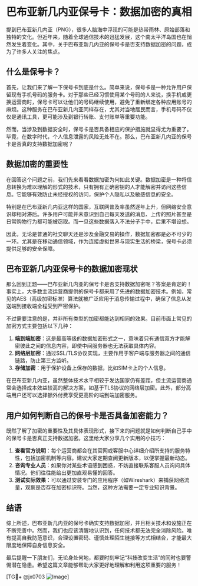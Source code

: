# 巴布亚新几内亚保号卡：数据加密的真相

提到巴布亚新几内亚（PNG），很多人脑海中浮现的可能是热带雨林、原始部落和独特的文化。但近年来，随着全球通信技术的迅猛发展，这个南太平洋岛国也在悄然发生着变化。其中，关于巴布亚新几内亚的保号卡是否支持数据加密的问题，成为了许多人关注的焦点。

## 什么是保号卡？

首先，让我们来了解一下保号卡到底是什么。简单来说，保号卡是一种允许用户保留现有手机号码的服务卡。对于那些已经习惯使用某个号码的人来说，换手机或更换运营商时，保号卡可以让他们的号码继续使用，避免了重新绑定各种应用账号的麻烦。这种服务在巴布亚新几内亚同样存在，尤其对当地居民而言，手机号码不仅仅是通讯工具，更可能涉及到银行转账、支付账单等重要功能。

然而，当涉及到数据安全时，保号卡是否具备相应的保护措施就显得尤为重要了。毕竟，在数字时代，个人信息泄露的风险无处不在。那么，巴布亚新几内亚的保号卡是否真的支持数据加密呢？

## 数据加密的重要性

在回答这个问题之前，我们先来看看数据加密为何如此关键。数据加密是一种将信息转换为难以理解的形式的技术，只有拥有正确密钥的人才能解密并访问这些信息。它能够有效防止未经授权的访问，保护个人隐私以及敏感信息的安全。

特别是在巴布亚新几内亚这样的国家，互联网普及率虽然逐年上升，但网络安全意识却相对滞后。许多用户可能并未意识到自己每天发送的消息、上传的照片甚至是日常购物行为都可能被窃取。而一旦这些数据落入不法分子手中，后果不堪设想。

因此，无论是普通的社交聊天还是涉及金融交易的操作，数据加密都是必不可少的一环。尤其是在移动通信领域，作为连接虚拟世界与现实生活的桥梁，保号卡必须提供足够的安全保障。

## 巴布亚新几内亚保号卡的数据加密现状

那么回到正题——巴布亚新几内亚的保号卡是否支持数据加密呢？答案是肯定的！事实上，大多数主流运营商提供的保号卡都采用了先进的数据加密技术。例如，常见的AES（高级加密标准）算法就被广泛应用于消息传输过程中，确保了信息从发送端到接收端全程受到严密保护。

不过需要注意的是，并非所有类型的加密都能达到相同的效果。目前市面上常见的加密方式主要包括以下几种：

1. **端到端加密**：这是最高等级的数据加密形式之一，意味着只有通信双方才能解密彼此之间的信息内容，即使中间服务器也无法获取具体内容。
2. **网络层加密**：通过SSL/TLS协议实现，主要作用于客户端与服务器之间的通信链路，防止第三方监听。
3. **存储加密**：用于保护设备上保存的数据，比如SIM卡上的个人信息。

在巴布亚新几内亚，虽然整体技术水平相较于发达国家仍有差距，但主流运营商通常会选择成本效益较高的解决方案，如基于TLS协议的网络层加密。此外，部分高端用户还可以选择额外付费享受更高阶的端到端加密服务。

## 用户如何判断自己的保号卡是否具备加密能力？

既然了解了加密的重要性及其具体表现形式，接下来的问题就是如何判断自己手中的保号卡是否真正支持数据加密。这里给大家分享几个实用的小技巧：

1. **查看官方说明**：每个运营商都会在其官网或客服中心详细介绍所支持的服务特性，包括加密机制等内容。建议大家定期查阅更新版本，以便掌握最新动态。
2. **咨询专业人员**：如果你对某些术语感到困惑，不妨直接联系客服人员询问具体情况。他们往往能给出更加直观易懂的回答。
3. **测试实际效果**：可以通过安装专门的应用程序（如Wireshark）来捕获网络流量，观察是否存在加密标识符。当然，这种方法需要一定专业知识背景。

## 结语

综上所述，巴布亚新几内亚的保号卡确实支持数据加密，并且相关技术和设施正在不断完善中。然而，我们也应该清醒地认识到，任何技术都无法完全消除风险。唯有提高自我防范意识，合理设置密码、谨慎处理陌生链接等方式相结合，才能最大限度地保障自身信息安全。

最后提醒一下朋友们，无论身处何地，都要时刻牢记“科技改变生活”的同时也要警惕潜在隐患。希望这篇文章能够帮助大家更好地理解和利用这项重要的服务！

[TG💪+ @jx0703 ![Image](https://github.com/user-attachments/assets/dbca1d08-cadb-493c-b0ec-ad6f7a83f270)]